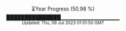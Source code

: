 <p align="center">
⏳Year Progress (50.98 %) <br>
███████████████▁▁▁▁▁▁▁▁▁▁▁▁▁▁▁ <br>
<sub>Updated: Thu, 06 Jul 2023 01:51:50 GMT</sub>
</p>

